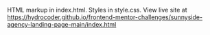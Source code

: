 HTML markup in index.html. Styles in style.css. View live site at https://hydrocoder.github.io/frontend-mentor-challenges/sunnyside-agency-landing-page-main/index.html
